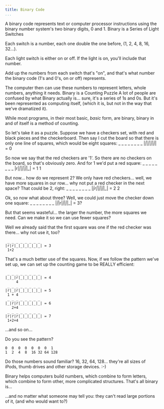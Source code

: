 ```yaml
---
title: Binary Code
...
```


<M4Definition source="Wikipedia" href="http://en.wikipedia.org/wiki/Binary_code">
A binary code represents text or computer processor instructions using the binary number system's two binary digits, 0 and 1.
</M4Definition>

<Metaphor id="switches" image="switches">
<M4Title>Binary is a Series of Light Switches</M4Title>

Each switch is a number, each one double the one before, (1, 2, 4, 8, 16, 32...).

Each light switch is either on or off.  If the light is on, you'll include that number.

Add up the numbers from each switch that's "on", and that's what number the binary
code (1's and 0's, on or off) represents.

The computer then can use these numbers to represent letters, whole numbers, anything
it needs.
<M4Author handle="clintandrewhall" href="http://www.github.com/clintandrewhall" />
</Metaphor>
<Metaphor id="counting-puzzle">
<M4Title>Binary is a Counting Puzzle</M4Title>
A lot of people are confused by what Binary actually is... sure, it's a series of 1s and 0s. But it's been represented as computing itself, (which it is, but not in the way that we've dramatized it).

While most programs, in their most basic, *basic* form, are binary, binary in and of itself is a method of counting.

So let's take it as a puzzle.  Suppose we have a checkers set, with red and black pieces and the checkerboard.  Then say I cut the board so that there is only one line of squares, which would be eight squares:
     _ _ _ _ _ _ _ _
    |_|_|_|_|_|_|_|_| = 0

So now we say that the red checkers are '1'. So there are no checkers on the board, so that's obviously zero. And for 1 we'd put a red square:
     _ _ _ _ _ _ _ _
    |r|_|_|_|_|_|_|_| = 1
     1

But now... how do we represent 2? We only have red checkers... well, we have more squares in our row... why not put a red checker in the next space?  That could be 2, right:
     _ _ _ _ _ _ _ _
    |_|r|_|_|_|_|_|_| = 2
       2

Ok, so now what about three?  Well, we could just move the checker down one square:
     _ _ _ _ _ _ _ _
    |_|_|r|_|_|_|_|_| = 3?

But that seems wasteful... the larger the number, the more squares we need.  Can we make it so we can use fewer squares?

Well we already said that the first square was one if the red checker was there... why not use it, too?

     _ _ _ _ _ _ _ _
    |r|r|_|_|_|_|_|_| = 3
     1+2

That's a much better use of the squares.  Now, if we follow the pattern we've set up, we can set up the counting game to be REALLY efficient:

     _ _ _ _ _ _ _ _
    |_|_|r|_|_|_|_|_| = 4
         4
     _ _ _ _ _ _ _ _
    |r|_|r|_|_|_|_|_| = 5
     1 + 4
     _ _ _ _ _ _ _ _
    |_|r|r|_|_|_|_|_| = 6
       2+4
     _ _ _ _ _ _ _ _
    |r|r|r|_|_|_|_|_| = 7
     1+2+4

...and so on...

Do you see the pattern?

    0  0  0  0  0  0  0  1
    1  2  4  8  16 32 64 128

Do those numbers sound familiar?  16, 32, 64, 128... they're all sizes of iPods, thumb drives and other storage devices. :-)

Binary helps computers build numbers, which combine to form letters, which combine to form other, more complicated structures.  That's all binary is...

...and no matter what someone may tell you: they can't read large portions of it, (and who would want to?)  
<M4Author handle="clintandrewhall" href="http://www.github.com/clintandrewhall" />
</Metaphor>

